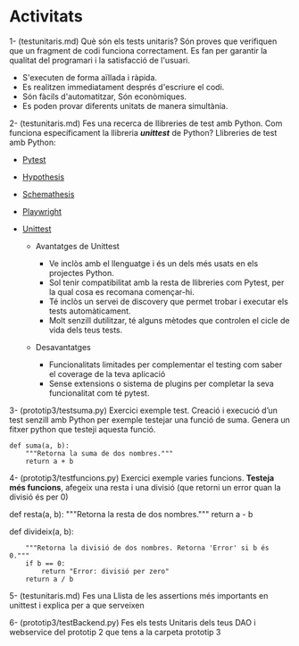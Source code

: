 # Activitats
1- (testunitaris.md) Què són els tests unitaris?
Són proves que verifiquen que un fragment de codi funciona correctament. Es fan per garantir la qualitat del programari i la satisfacció de l'usuari.
- S'executen de forma aïllada i ràpida.
- Es realitzen immediatament després d'escriure el codi.
- Són fàcils d'automatitzar, Són econòmiques.
- Es poden provar diferents unitats de manera simultània.

2- (testunitaris.md) Fes una recerca de llibreries de test amb Python.  Com funciona específicament la llibreria ***unittest*** de Python?
Llibreries de test amb Python:
- [Pytest](https://docs.pytest.org/en/7.1.x/)
- [Hypothesis](https://hypothesis.readthedocs.io/en/latest/index.html)
- [Schemathesis](https://schemathesis.readthedocs.io/en/stable/)
- [Playwright](https://playwright.dev/python/)
- [Unittest](https://docs.python.org/3/library/unittest.html)

    - Avantatges de Unittest

        - Ve inclòs amb el llenguatge i és un dels més usats en els projectes Python.
        - Sol tenir compatibilitat amb la resta de llibreries com Pytest, per la qual cosa es recomana començar-hi.
        - Té inclòs un servei de discovery que permet trobar i executar els tests automàticament.
        - Molt senzill dutilitzar, té alguns mètodes que controlen el cicle de vida dels teus tests.

    - Desavantatges

        - Funcionalitats limitades per complementar el testing com saber el coverage de la teva aplicació
        - Sense extensions o sistema de plugins per completar la seva funcionalitat com té pytest.

3-  (prototip3/testsuma.py) Exercici exemple test.
Creació i execució d’un test senzill  amb Python per exemple testejar una funció de suma. Genera un fitxer python que testeji aquesta funció.
```
def suma(a, b):
    """Retorna la suma de dos nombres."""
    return a + b
```

4- (prototip3/testfuncions.py) Exercici exemple varies  funcions.
**Testeja més funcions**, afegeix una resta i una divisió (que retorni un error quan la divisió és per 0)  

def resta(a, b):
    """Retorna la resta de dos nombres."""
    return a - b

def divideix(a, b):
```
    """Retorna la divisió de dos nombres. Retorna 'Error' si b és 0."""
    if b == 0:
        return "Error: divisió per zero"
    return a / b
```

5-  (testunitaris.md) Fes una Llista de les assertions més importants en unittest i explica per a que  serveixen

6-  (prototip3/testBackend.py)  Fes els tests Unitaris dels teus DAO i webservice del prototip 2 que tens a la carpeta prototip 3
